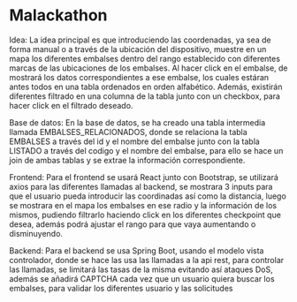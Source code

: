 # Malackathon

Idea:
La idea principal es que introduciendo las coordenadas, ya sea de forma manual o a través de la ubicación del dispositivo, muestre en un mapa los diferentes embalses dentro del rango establecido con diferentes marcas de las ubicaciones de los embalses. Al hacer click en el embalse, de mostrará los datos correspondientes a ese embalse, los cuales estáran antes todos en una tabla ordenados en orden alfabético. Además, existirán diferentes filtrado en una columna de la tabla junto con un checkbox, para hacer click en el filtrado deseado.

Base de datos:
En la base de datos, se ha creado una tabla intermedia llamada EMBALSES_RELACIONADOS, donde se relaciona la tabla EMBALSES a través del id y el nombre del embalse junto con la tabla LISTADO a través del codigo y el nombre del embalse, para ello se hace un join de ambas tablas y se extrae la información correspondiente.

Frontend:
Para el frontend se usará React junto con Bootstrap, se utilizará axios para las diferentes llamadas al backend, se mostrara 3 inputs para que el usuario pueda introducir las coordinadas así como la distancia, luego se mostrara en el mapa los embalses en ese radio y la información de los mismos, pudiendo filtrarlo haciendo click en los diferentes checkpoint que desea, además podrá ajustar el rango para que vaya aumentando o disminuyendo.

Backend:
Para el backend se usa Spring Boot, usando el modelo vista controlador, donde se hace las usa las llamadas a la api rest, para controlar las llamadas, se limitará las tasas de la misma evitando así ataques DoS, además se añadirá CAPTCHA cada vez que un usuario quiera buscar los embalses, para validar los diferentes usuario y las solicitudes
